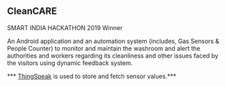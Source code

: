 ## CleanCARE

SMART INDIA HACKATHON 2019 Winner

An Android application and an automation system (includes, Gas Sensors & People Counter) to monitor and maintain the washroom and alert the authorities and workers regarding its cleanliness and other issues faced by the visitors using dynamic feedback system.

*** [ThingSpeak](https://thingspeak.com/) is used to store and fetch sensor values.*** 
